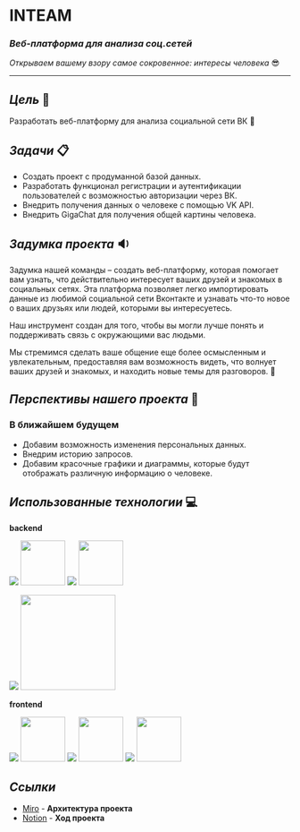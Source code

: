 # **INTEAM**

### *Веб-платформа для анализа соц.сетей*

*Открываем вашему взору самое сокровенное: интересы человека* :sunglasses:

----

## *Цель* :rocket:
Разработать веб-платформу для анализа социальной сети ВК :speech_balloon:

## *Задачи* :clipboard:
+ Создать проект с продуманной базой данных.
+ Разработать функционал регистрации и аутентификации пользователей с возможностью авторизации через ВК.
+ Внедрить получения данных о человеке с помощью VK API.
+ Внедрить GigaChat для получения общей картины человека.

## *Задумка проекта* :sound:
Задумка нашей команды – создать веб-платформу, которая помогает вам узнать, что действительно интересует ваших друзей и знакомых в социальных сетях. Эта платформа позволяет легко импортировать данные из любимой социальной сети Вконтакте и узнавать что-то новое о ваших друзьях или людей, которыми вы интересуетесь.

Наш инструмент создан для того, чтобы вы могли лучше понять и поддерживать связь с окружающими вас людьми.

Мы стремимся сделать ваше общение еще более осмысленным и увлекательным, предоставляя вам возможность видеть, что волнует ваших друзей и знакомых, и находить новые темы для разговоров. :busts_in_silhouette:

## *Перспективы нашего проекта* :eyes:
### В ближайшем будущем
+ Добавим возможность изменения персональных данных.
+ Внедрим историю запросов.
+ Добавим красочные графики и диаграммы, которые будут отображать различную информацию о человеке.

## *Использованные технологии* :computer:
**backend**

![](url-to-image)
<img src="https://raw.githubusercontent.com/gilbarbara/logos/52addcaa18dfecb4df77f3ee0753dca6b98187ad/logos/python.svg" alt="" width="80" height="80"> ![](url-to-image)
<img src="https://raw.githubusercontent.com/gilbarbara/logos/52addcaa18dfecb4df77f3ee0753dca6b98187ad/logos/fastapi-icon.svg" alt="" width="80" height="80">

![](url-to-image)
<img src="https://raw.githubusercontent.com/gilbarbara/logos/52addcaa18dfecb4df77f3ee0753dca6b98187ad/logos/sqlite.svg" alt="" width="170" height="170">

**frontend**

![](url-to-image)
<img src="https://raw.githubusercontent.com/gilbarbara/logos/52addcaa18dfecb4df77f3ee0753dca6b98187ad/logos/html-5.svg" alt="" width="80" height="80">
![](url-to-image)
<img src="https://raw.githubusercontent.com/gilbarbara/logos/52addcaa18dfecb4df77f3ee0753dca6b98187ad/logos/css-3.svg" alt="" width="80" height="80">
![](url-to-image)
<img src="https://raw.githubusercontent.com/gilbarbara/logos/52addcaa18dfecb4df77f3ee0753dca6b98187ad/logos/javascript.svg" alt="" width="80" height="80">


## *Ссылки*

+ [Miro](https://miro.com/app/board/uXjVKUmJbj0=/) - **Архитектура проекта**
+ [Notion](https://www.notion.so/909891a09efc4c82a277b459c01a66e4?v=ae7e63d60e2e45b6a3b788d95c2b0ef4) - **Ход проекта**
